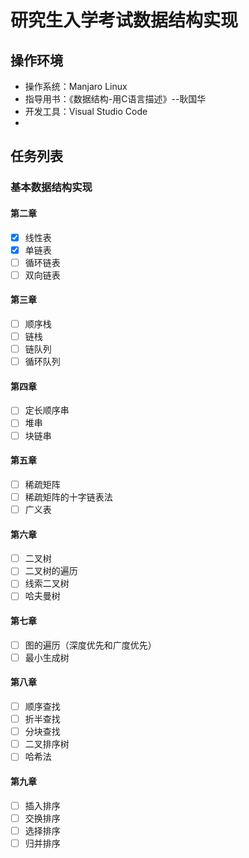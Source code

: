 # 研究生入学考试数据结构实现

## 操作环境

- 操作系统：Manjaro Linux
- 指导用书：《数据结构-用C语言描述》--耿国华
- 开发工具：Visual Studio Code
- 

## 任务列表

### 基本数据结构实现

#### 第二章

- [x] 线性表
- [x] 单链表
- [ ] 循环链表
- [ ] 双向链表

#### 第三章

- [ ] 顺序栈
- [ ] 链栈
- [ ] 链队列
- [ ] 循环队列

#### 第四章

- [ ] 定长顺序串
- [ ] 堆串
- [ ] 块链串

#### 第五章

- [ ] 稀疏矩阵
- [ ] 稀疏矩阵的十字链表法
- [ ] 广义表

#### 第六章

- [ ] 二叉树
- [ ] 二叉树的遍历
- [ ] 线索二叉树
- [ ] 哈夫曼树

#### 第七章

- [ ] 图的遍历（深度优先和广度优先）
- [ ] 最小生成树

#### 第八章

- [ ] 顺序查找
- [ ] 折半查找
- [ ] 分块查找
- [ ] 二叉排序树
- [ ] 哈希法

#### 第九章

- [ ] 插入排序
- [ ] 交换排序
- [ ] 选择排序
- [ ] 归并排序
